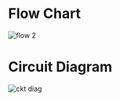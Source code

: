 # Flow Chart

![flow 2](https://user-images.githubusercontent.com/99243667/155831855-7a2c9842-72b4-4949-aa30-37145acb3c02.PNG)

# Circuit Diagram

![ckt diag](https://user-images.githubusercontent.com/99243667/155832646-3e488c5a-9646-4399-bd47-1f2b3cce1329.PNG)

